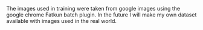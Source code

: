 The images used in training were taken from google images using the google chrome Fatkun batch plugin.
In the future I will make my own dataset available with images used in the real world.
